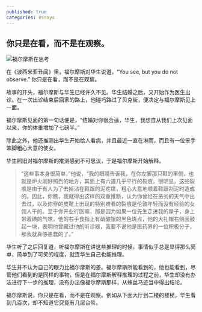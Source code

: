 ```yaml
---
published: true
categories: essays
---
```

## 你只是在看，而不是在观察。

![福尔摩斯在思考](https://cdn.hk01.com/di/media/images/3008961/org/c1cdab191cdd9d1b0855540952c534df.jpg/rLlpadGervx0-NmULU0K-o81uveRbwJGzuFJW87hSVs?v=w1920r16_9)

在《波西米亚丑闻》里，福尔摩斯对华生说道，“You see, but you do not observe.” 你只是在看，而不是在观察。

故事的开头，福尔摩斯与华生已经许久不见。华生结婚之后，又开始作为医生出诊。在一次出诊结束后回家的路上，他碰巧路过了贝克街，便决定与福尔摩斯见上一面。

福尔摩斯见面的第一句话便是，“结婚对你很合适，华生，我想自从我们上次见面以来，你的体重增加了七磅半。”

除此之外，他还推测出华生开始给人看病，并且最近一直在淋雨，而且有一位笨手笨脚粗心大意的使女。

华生照旧对福尔摩斯的推测感到不可思议，于是福尔摩斯开始解释。

> “这些事本身很简单，”他说，“我的眼睛告诉我，在你左脚那只鞋的里侧，也就是炉火刚好照到的地方，其面上有六道几乎平行的裂痕。很明显，这些裂痕是由于有人为了去掉沾在鞋跟的泥疙瘩，粗心大意地顺着鞋跟刮泥时造成的。因此，你瞧，我就得出这样的双重推断，认为你曾经在恶劣的天气中出去过，以及你穿的皮靴上出现的特别难看的裂痕是伦敦年轻而没有经验的女佣人干的。至于你开业行医嘛，那是因为如果一位先生走进我的屋子，身上带着碘的气味，他的右手食指上有硝酸银的黑色斑点，他的大礼帽右侧面鼓起一块，表明他曾藏过他的听诊器，我要不说他是医药界的一位积极分子，那我就真够愚蠢的了。”

华生听了之后回复道，听福尔摩斯在讲这些推理的时候，事情似乎总是显得那么简单，简单到了可笑的程度，就连华生自己也能推理。

华生并不认为自己的眼力比福尔摩斯的差。福尔摩斯所能看到的，他也能看到，尽管他们看到的是同样的事物，但是在福尔摩斯解释推理的过程之前，华生却没有办法进行下一步的推理，没有办法像福尔摩斯那样，从蛛丝马迹当中得出结论。

福尔摩斯说，你只是在看，而不是在观察。例如从下面大厅到二楼的楼梯，华生看到几百次，却不知道它究竟有几层台阶。
